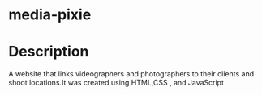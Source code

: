 # media-pixie
# Description
A website that links videographers and photographers to their clients and shoot locations.It was created using HTML,CSS , and JavaScript
